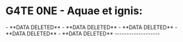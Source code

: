 # G4TE 0NE - Aquae et ignis:
<div class="powr-countdown-timer" id="c9799c69_1583005925"></div><script src="https://www.powr.io/powr.js?platform=html"></script>
- **DATA DELETED**
- **DATA DELETED**
- **DATA DELETED**
- **DATA DELETED**
- **DATA DELETED**
-------------------
<script src="//code.jivosite.com/widget/9Uv45a0yhr" async></script>
<div class="powr-popup" id="7aacce17_1583069153"></div><script src="https://www.powr.io/powr.js?platform=html"></script>


